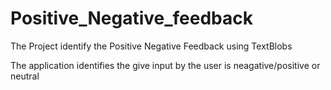# Positive_Negative_feedback
The Project identify the Positive Negative Feedback using TextBlobs 

The application identifies the give input by the user is neagative/positive or neutral

